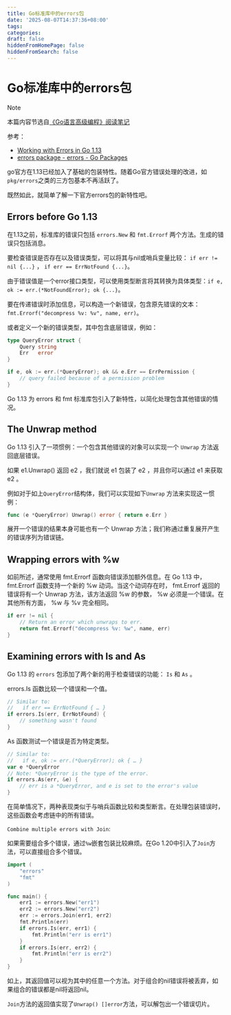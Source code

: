 ```yaml
---
title: Go标准库中的errors包
date: '2025-08-07T14:37:36+08:00'
tags: 
categories: 
draft: false
hiddenFromHomePage: false
hiddenFromSearch: false
---
```


# Go标准库中的errors包

> [!Note]
> 本篇内容节选自[《Go语言高级编程》阅读笔记](/go语言高级编程阅读笔记)

参考：

- [Working with Errors in Go 1.13](https://go.dev/blog/go1.13-errors)
- [errors package - errors - Go Packages](https://pkg.go.dev/errors)

go官方在1.13已经加入了基础的包装特性。随着Go官方错误处理的改进，如`pkg/errors`之类的三方包基本不再活跃了。

既然如此，就简单了解一下官方errors包的新特性吧。

## Errors before Go 1.13

在1.13之前，标准库的错误只包括 `errors.New` 和 `fmt.Errorf` 两个方法。生成的错误只包括消息。

要检查错误是否存在以及错误类型，可以将其与nil或哨兵变量比较： `if err != nil {...}` ， `if err == ErrNotFound {...}`。

由于错误值是一个error接口类型，可以使用类型断言将其转换为具体类型：`if e, ok := err.(*NotFoundError); ok {...}`。

要在传递错误时添加信息，可以构造一个新错误，包含原先错误的文本：`fmt.Errorf("decompress %v: %v", name, err)`。

或者定义一个新的错误类型，其中包含底层错误，例如：

```go
type QueryError struct {
    Query string
    Err   error
}

if e, ok := err.(*QueryError); ok && e.Err == ErrPermission {
    // query failed because of a permission problem
}
```

Go 1.13 为 errors 和 fmt 标准库包引入了新特性，以简化处理包含其他错误的情况。

## The Unwrap method

Go 1.13 引入了一项惯例：一个包含其他错误的对象可以实现一个 `Unwrap` 方法返回底层错误。

如果 e1.Unwrap() 返回 e2 ，我们就说 e1 包装了 e2 ，并且你可以通过 e1 来获取 e2 。

例如对于如上`QueryError`结构体，我们可以实现如下`Unwrap` 方法来实现这一惯例：

```go
func (e *QueryError) Unwrap() error { return e.Err }
```

展开一个错误的结果本身可能也有一个 Unwrap 方法；我们称通过重复展开产生的错误序列为错误链。

## Wrapping errors with %w

如前所述，通常使用 fmt.Errorf 函数向错误添加额外信息。在 Go 1.13 中， fmt.Errorf 函数支持一个新的 %w 动词。当这个动词存在时， fmt.Errorf 返回的错误将有一个 Unwrap 方法，该方法返回 %w 的参数， %w 必须是一个错误。在其他所有方面， %w 与 %v 完全相同。

```go
if err != nil {
    // Return an error which unwraps to err.
    return fmt.Errorf("decompress %v: %w", name, err)
}
```

## Examining errors with Is and As

Go 1.13 的 `errors` 包添加了两个新的用于检查错误的功能： `Is` 和 `As` 。

errors.Is 函数比较一个错误和一个值。

```go
// Similar to:
//   if err == ErrNotFound { … }
if errors.Is(err, ErrNotFound) {
    // something wasn't found
}
```

As 函数测试一个错误是否为特定类型。

```go
// Similar to:
//   if e, ok := err.(*QueryError); ok { … }
var e *QueryError
// Note: *QueryError is the type of the error.
if errors.As(err, &e) {
    // err is a *QueryError, and e is set to the error's value
}
```

在简单情况下，两种表现类似于与哨兵函数比较和类型断言。在处理包装错误时，这些函数会考虑链中的所有错误。

`Combine multiple errors with Join`:

如果需要组合多个错误，通过`%w`嵌套包装比较麻烦。在Go 1.20中引入了`Join`方法，可以直接组合多个错误。

```go
import (
    "errors"
    "fmt"
)

func main() {
    err1 := errors.New("err1")
    err2 := errors.New("err2")
    err := errors.Join(err1, err2)
    fmt.Println(err)
    if errors.Is(err, err1) {
        fmt.Println("err is err1")
    }
    if errors.Is(err, err2) {
        fmt.Println("err is err2")
    }
}
```

如上，其返回值可以视为其中的任意一个方法。对于组合的nil错误将被丢弃，如果组合的错误都是nil将返回nil。

`Join`方法的返回值实现了`Unwrap() []error`方法，可以解包出一个错误切片。
